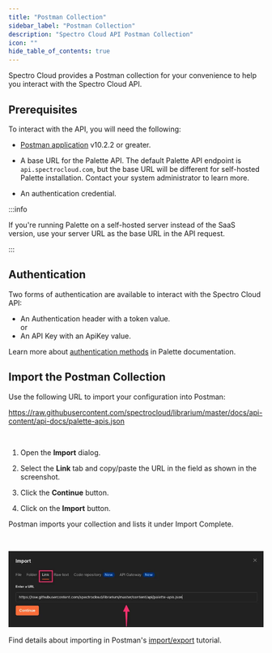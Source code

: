 ```yaml
---
title: "Postman Collection"
sidebar_label: "Postman Collection"
description: "Spectro Cloud API Postman Collection"
icon: ""
hide_table_of_contents: true
---
```


Spectro Cloud provides a Postman collection for your convenience to help you interact with the Spectro Cloud API.

## Prerequisites

To interact with the API, you will need the following:

- [Postman application](https://www.postman.com/downloads/) v10.2.2 or greater.

- A base URL for the Palette API. The default Palette API endpoint is `api.spectrocloud.com`, but the base URL will be
  different for self-hosted Palette installation. Contact your system administrator to learn more.

- An authentication credential.

:::info

If you're running Palette on a self-hosted server instead of the SaaS version, use your server URL as the base URL in
the API request.

:::

## Authentication

Two forms of authentication are available to interact with the Spectro Cloud API:

- An Authentication header with a token value.  
  or
- An API Key with an ApiKey value.

Learn more about [authentication methods](https://docs.spectrocloud.com/user-management/user-authentication) in Palette
documentation.

## Import the Postman Collection

Use the following URL to import your configuration into Postman:

https://raw.githubusercontent.com/spectrocloud/librarium/master/docs/api-content/api-docs/palette-apis.json

<br />

1. Open the **Import** dialog.

2. Select the **Link** tab and copy/paste the URL in the field as shown in the screenshot.

3. Click the **Continue** button.

4. Click on the **Import** button.

Postman imports your collection and lists it under Import Complete.

<br />

![Copy/paste the URL in the **Import** dialog as a link.](URL-as-a-link.webp)

Find details about importing in Postman's
[import/export](https://learning.postman.com/docs/getting-started/importing-and-exporting-data/) tutorial.
